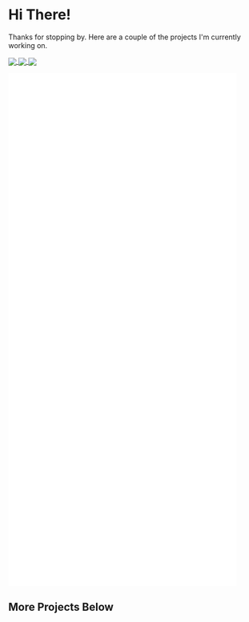 # Hi There!
Thanks for stopping by. Here are a couple of the projects I'm currently working on.

<p>

<a href="https://github.com/rjdbcm/Aspidites">
  <img align="center" src="https://github-readme-stats.vercel.app/api/pin/?username=rjdbcm&repo=Aspidites&theme=nord" />
</a>

<a href="https://github.com/rjdbcm/woma">
  <img align="center" src="https://github-readme-stats.vercel.app/api/pin/?username=rjdbcm&repo=woma&theme=nord" />
</a>

<a href="https://github.com/rjdbcm/pygments_woma_lexer">
  <img align="center" src="https://github-readme-stats.vercel.app/api/pin/?username=rjdbcm&repo=pygments_woma_lexer&theme=nord" />
</a>
  
</p>
  <img align="center" src="https://raw.githubusercontent.com/rjdbcm/rjdbcm/main/github-metrics.svg" />


## More Projects Below
<!--
**rjdbcm/rjdbcm** is a ✨ _special_ ✨ repository because its `README.md` (this file) appears on your GitHub profile.

Here are some ideas to get you started:

- 🔭 I’m currently working on ...
- 🌱 I’m currently learning ...
- 👯 I’m looking to collaborate on ...
- 🤔 I’m looking for help with ...
- 💬 Ask me about ...
- 📫 How to reach me: ...
- 😄 Pronouns: ...
- ⚡ Fun fact: ...
-->
